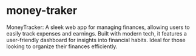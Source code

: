 # money-traker
MoneyTracker: A sleek web app for managing finances, allowing users to easily track expenses and earnings. Built with modern tech, it features a user-friendly dashboard for insights into financial habits. Ideal for those looking to organize their finances efficiently.

